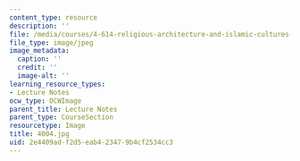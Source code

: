 ```yaml
---
content_type: resource
description: ''
file: /media/courses/4-614-religious-architecture-and-islamic-cultures-fall-2002/2e4409adf2d5eab423479b4cf2534cc3_4004.jpg
file_type: image/jpeg
image_metadata:
  caption: ''
  credit: ''
  image-alt: ''
learning_resource_types:
- Lecture Notes
ocw_type: OCWImage
parent_title: Lecture Notes
parent_type: CourseSection
resourcetype: Image
title: 4004.jpg
uid: 2e4409ad-f2d5-eab4-2347-9b4cf2534cc3
---
```

